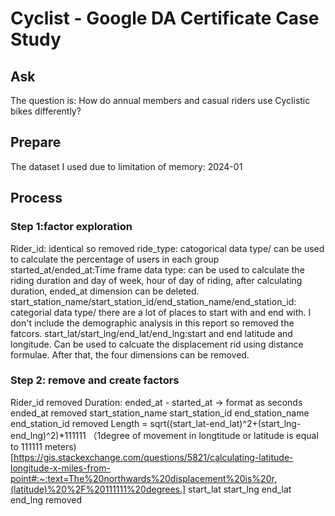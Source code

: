 # Cyclist - Google DA Certificate Case Study
## Ask
The question is: How do annual members and casual riders use Cyclistic bikes differently?
## Prepare
The dataset I used due to limitation of memory: 2024-01
## Process
### Step 1:factor exploration
Rider_id: identical so removed
ride_type: catogorical data type/ can be used to calculate the percentage of users in each group
started_at/ended_at:Time frame data type: can be used to calculate the riding duration and day of week, hour of day of riding, after calculating duration, ended_at dimension can be deleted.
start_station_name/start_station_id/end_station_name/end_station_id: categorial data type/ there are a lot of places to start with and end with. I don't include the demographic analysis in this report so removed the fatcors.
start_lat/start_lng/end_lat/end_lng:start and end latitude and longitude. Can be used to calcuate the displacement rid using distance formulae. After that, the four dimensions can be removed.
### Step 2: remove and create factors
Rider_id removed
Duration: ended_at - started_at -> format as seconds
ended_at removed
start_station_name	start_station_id	end_station_name	end_station_id removed
Length = sqrt((start_lat-end_lat)^2+(start_lng-end_lng)^2)*111111 （1degree of movement in longtitude or latitude is equal to 111111 meters) [https://gis.stackexchange.com/questions/5821/calculating-latitude-longitude-x-miles-from-point#:~:text=The%20northwards%20displacement%20is%20r,(latitude)%20%2F%20111111%20degrees.]
start_lat	start_lng	end_lat	end_lng removed
